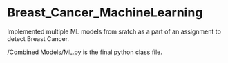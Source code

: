 # Breast_Cancer_MachineLearning

Implemented multiple ML models from sratch as a part of an assignment to detect Breast Cancer.

/Combined Models/ML.py is the final python class file.
